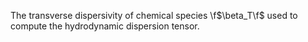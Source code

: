 The transverse dispersivity of chemical species \f$\beta_T\f$ used to compute
the hydrodynamic dispersion tensor.
